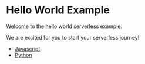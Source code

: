 <!--
title: Serverless Hello World Example
menuText: Hello World Example
description: Example of creating a hello world function in NodeJS and Python with the serverless framework
layout: Doc
-->

# Hello World Example

Welcome to the hello world serverless example.

We are excited for you to start your serverless journey!

* [Javascript](/node)
* [Python](/python)
